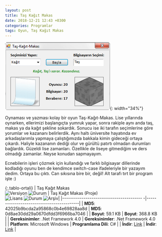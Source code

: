 ```yaml
---
layout: post
title: Taş Kağıt Makas
date: 2018-12-21 12:43 +0300
categories: Programlar
tags: Oyun, Taş Kağıt Makas
---
```

![tas-kagit-makas](/images/programlar/tas-kagit-makas.png){: width="34%"}

Oynaması ve yazması kolay bir oyun Taş-Kağıt-Makas. Lise yıllarında oynarken, ellerimizi başlangıçta yumruk yapar, sonra rakiple aynı anda taş, makas ya da kağıt şekline sokardık. Sonucu ise iki tarafın seçimlerine göre yorumlar ve kazananı belirlerdik. Aynı haltı üniversite hayatında ev arkadaşlarımla yapmaya çalıştığımızda bakkala kimin gideceği ortaya çıkardı. Haliyle kazananın dediği olur ve gürültü patırtı olmadan durumları bağlardık. Güzeldi lise zamanları. Özellikle de liseye gitmediğim ve ders olmadığı zamanlar. Neyse konudan sapmayayım. 

Ecnebilerin işleri çözmek için kullandığı ve farklı bilgisayar dillerinde kodladığı oyunu ben de kendimce switch-case ifadeleriyle bir yazayım dedim. Ortaya bu çıktı. Can sıkısına bire bir, değil! Alt tarafı tırt bir program işte :)

{:.tablo-ortali}
| Taş Kağıt Makas <br>![Versiyon](https://img.shields.io/badge/Versiyon-1.01-blueviolet.svg?style=flat) ![Durum](https://img.shields.io/badge/Durum-Çalışıyor-success.svg?style=flat) | Taş Kağıt Makas (Proje)<br>![Lisans](https://img.shields.io/badge/Lisans-MIT-blue.svg?style=flat) ![Durum](https://img.shields.io/badge/Proje-Sonlandırıldı-lightgray.svg?style=flat) ![Arşiv](https://img.shields.io/badge/Arşiv-orange.svg?style=flat)|
|----------------------------------------- -|-------------------------------------------|
| **MD5**: 42025b9bcda2a95868c0b4e69828aa8d | **MD5**: 0d8ae30dd29a0670dfdd3f6966ba7046 | 
| **Boyut**: 59.1 KB                       | **Boyut**: 368.8 KB                         |
| **Gereksinimler**: .Net Framework 4.0      | **Gereksinimler**: .Net Framework 4.0      |
| **Platform**: Microsoft Windows           | **Programlama Dili**: C#                  |
| **İndir**: [Link](http://www.umutd.com/programlar/tas-kagit-makas.zip)         | **İndir**: [Link](http://www.umutd.com/programlar/tas-kagit-makas-proje.zip)                      |